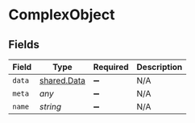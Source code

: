 # ComplexObject


## Fields

| Field                                             | Type                                              | Required                                          | Description                                       |
| ------------------------------------------------- | ------------------------------------------------- | ------------------------------------------------- | ------------------------------------------------- |
| `data`                                            | [shared.Data](../../../sdk/models/shared/data.md) | :heavy_minus_sign:                                | N/A                                               |
| `meta`                                            | *any*                                             | :heavy_minus_sign:                                | N/A                                               |
| `name`                                            | *string*                                          | :heavy_minus_sign:                                | N/A                                               |